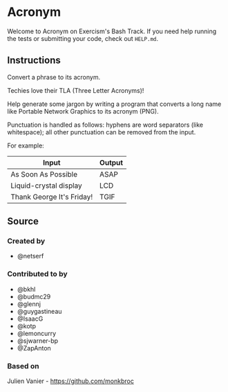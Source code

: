 # Acronym

Welcome to Acronym on Exercism's Bash Track.
If you need help running the tests or submitting your code, check out `HELP.md`.

## Instructions

Convert a phrase to its acronym.

Techies love their TLA (Three Letter Acronyms)!

Help generate some jargon by writing a program that converts a long name like Portable Network Graphics to its acronym (PNG).

Punctuation is handled as follows: hyphens are word separators (like whitespace); all other punctuation can be removed from the input.

For example:

|Input|Output|
|-|-|
|As Soon As Possible|ASAP|
|Liquid-crystal display|LCD|
|Thank George It's Friday!|TGIF|

## Source

### Created by

- @netserf

### Contributed to by

- @bkhl
- @budmc29
- @glennj
- @guygastineau
- @IsaacG
- @kotp
- @lemoncurry
- @sjwarner-bp
- @ZapAnton

### Based on

Julien Vanier - <https://github.com/monkbroc>
